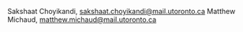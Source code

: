 Sakshaat Choyikandi, sakshaat.choyikandi@mail.utoronto.ca
Matthew Michaud, matthew.michaud@mail.utoronto.ca
